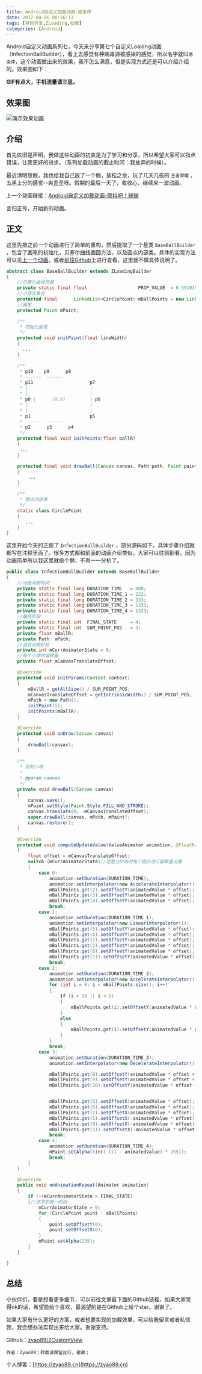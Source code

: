 ```yaml
---
title: Android自定义加载动画-感染体
date: 2017-04-06 00:56:13
tags: [移动开发,ZLoading,动画]
categories: [Android]
---
```

Android自定义动画系列七，今天来分享第七个自定义Loaidng动画（InfectionBallBuilder），看上去感觉有种病毒源被感染的感觉，所以名字就叫`感染体`，这个动画做出来的效果，我不怎么满意，但是实现方式还是可以介绍介绍的。效果图如下：

**GIF有点大，手机流量请三思。**

<!--more-->

## 效果图

![演示效果动画](infection_ball.gif)

## 介绍

首先依旧是声明，我做这些动画的初衷是为了学习和分享，所以希望大家可以指点错误，让我更好的进步。（系列加载动画的截止时间：我放弃的时候）。

最近清明放假，我也给我自己放了一个假，放松之余，玩了几天几夜的 `王者荣耀` 。 五黑上分的感觉--爽歪歪呀。假期的最后一天了，收收心，继续来一波动画。

上一个动画链接：[Android自定义加载动画-颤抖吧！球球](https://zyao89.cn/2017/03/27/Android自定义加载动画-颤抖吧！球球/)

言归正传，开始新的动画。

## 正文

这里先把之前一个动画进行了简单的重构，然后提取了一个基类 `BaseBallBuilder` ，包含了画笔的初始化，贝塞尔曲线画圆方法，以及圆点内部类。具体的实现方法可以见[上一个动画](https://zyao89.cn/2017/03/27/Android自定义加载动画-颤抖吧！球球/)，或者[前往Github](https://github.com/zyao89/ZCustomView)上进行查看，这里就不做具体说明了。

```java
abstract class BaseBallBuilder extends ZLoadingBuilder
{
    //贝塞尔曲线常量
    private static final float                   PROP_VALUE  = 0.551915024494f;
    //小球点集合
    protected final      LinkedList<CirclePoint> mBallPoints = new LinkedList<>();
    //画笔
    protected Paint mPaint;

    /**
     * 初始化画笔
     */
    protected void initPaint(float lineWidth)
    {
      ...
    }

    /**
     * p10    p9      p8
     * ------  ------
     * p11                     p7
     * |                       |
     * |                       |
     * p0 |      (0,0)         | p6
     * |                       |
     * |                       |
     * p1                      p5
     * ------  ------
     * p2      p3      p4
     */
    protected final void initPoints(float ballR)
    {
     ...
    }

    protected final void drawBall(Canvas canvas, Path path, Paint paint)
    {
        ...
    }

    /**
     * 圆点内部类
     */
    static class CirclePoint
    {
       ...
    }
}
```

这里开始今天的正题了 `InfectionBallBuilder` ，部分源码如下，具体步骤介绍就都写在注释里面了。很多方式都和前面的动画介绍类似，大家可以往前翻看。因为动画简单所以我这里就偷个懒，不再一一分析了。

```java
public class InfectionBallBuilder extends BaseBallBuilder
{
    //动画间隔时间
    private static final long DURATION_TIME   = 888;
    private static final long DURATION_TIME_1 = 222;
    private static final long DURATION_TIME_2 = 333;
    private static final long DURATION_TIME_3 = 1333;
    private static final long DURATION_TIME_4 = 1333;
    //最终阶段
    private static final int  FINAL_STATE     = 4;
    private static final int  SUM_POINT_POS   = 3;
    private float mBallR;
    private Path  mPath;
    //当前动画阶段
    private int mCurrAnimatorState = 0;
    //每个小球的偏移量
    private float mCanvasTranslateOffset;

    @Override
    protected void initParams(Context context)
    {
        mBallR = getAllSize() / SUM_POINT_POS;
        mCanvasTranslateOffset = getIntrinsicWidth() / SUM_POINT_POS;
        mPath = new Path();
        initPaint(5);
        initPoints(mBallR);
    }

    @Override
    protected void onDraw(Canvas canvas)
    {
        drawBall(canvas);
    }

    /**
     * 绘制小球
     *
     * @param canvas
     */
    private void drawBall(Canvas canvas)
    {
        canvas.save();
        mPaint.setStyle(Paint.Style.FILL_AND_STROKE);
        canvas.translate(0, -mCanvasTranslateOffset);
        super.drawBall(canvas, mPath, mPaint);
        canvas.restore();
    }

    @Override
    protected void computeUpdateValue(ValueAnimator animation, @FloatRange(from = 0.0, to = 1.0) float animatedValue)
    {
        float offset = mCanvasTranslateOffset;
        switch (mCurrAnimatorState)//这里分阶段对每个圆点进行偏移量设置
        {
            case 0:
                animation.setDuration(DURATION_TIME);
                animation.setInterpolator(new AccelerateInterpolator());
                mBallPoints.get(2).setOffsetY(animatedValue * offset);
                mBallPoints.get(3).setOffsetY(animatedValue * offset);
                mBallPoints.get(4).setOffsetY(animatedValue * offset);
                break;
            case 1:
                animation.setDuration(DURATION_TIME_1);
                animation.setInterpolator(new LinearInterpolator());
                mBallPoints.get(5).setOffsetY(animatedValue * offset);
                mBallPoints.get(6).setOffsetY(animatedValue * offset);
                mBallPoints.get(7).setOffsetY(animatedValue * offset);
                mBallPoints.get(1).setOffsetY(animatedValue * offset);
                mBallPoints.get(0).setOffsetY(animatedValue * offset);
                mBallPoints.get(11).setOffsetY(animatedValue * offset);
                break;
            case 2:
                animation.setDuration(DURATION_TIME_2);
                animation.setInterpolator(new AccelerateInterpolator());
                for (int i = 0; i < mBallPoints.size(); i++)
                {
                    if (i > 10 || i < 8)
                    {
                        mBallPoints.get(i).setOffsetY(animatedValue * offset + offset);
                    }
                    else
                    {
                        mBallPoints.get(i).setOffsetY(animatedValue * offset);
                    }
                }
                break;
            case 3:
                animation.setDuration(DURATION_TIME_3);
                animation.setInterpolator(new DecelerateInterpolator());

                mBallPoints.get(8).setOffsetY(animatedValue * offset + offset);
                mBallPoints.get(9).setOffsetY(animatedValue * offset + offset);
                mBallPoints.get(10).setOffsetY(animatedValue * offset + offset);


                mBallPoints.get(5).setOffsetX(animatedValue * offset);
                mBallPoints.get(6).setOffsetX(animatedValue * offset);
                mBallPoints.get(7).setOffsetX(animatedValue * offset);
                mBallPoints.get(1).setOffsetX(-animatedValue * offset);
                mBallPoints.get(0).setOffsetX(-animatedValue * offset);
                mBallPoints.get(11).setOffsetX(-animatedValue * offset);
                break;
            case 4:
                animation.setDuration(DURATION_TIME_4);
                mPaint.setAlpha((int) ((1 - animatedValue) * 255));
                break;
        }
    }

    @Override
    public void onAnimationRepeat(Animator animation)
    {
        if (++mCurrAnimatorState > FINAL_STATE)
        {//还原到第一阶段
            mCurrAnimatorState = 0;
            for (CirclePoint point : mBallPoints)
            {
                point.setOffsetY(0);
                point.setOffsetX(0);
            }
            mPaint.setAlpha(255);
        }
    }

}
```

## 总结

小伙伴们，要是想看更多细节，可以前往文章最下面的Github链接，如果大家觉得ok的话，希望能给个喜欢，最渴望的是在Github上给个star。谢谢了。

如果大家有什么更好的方案，或者想要实现的加载效果，可以给我留言或者私信我，我会想办法实现出来给大家。谢谢支持。

Github：[zyao89/ZCustomView](https://github.com/zyao89/ZCustomView)

`作者：Zyao89；转载请保留此行，谢谢；`

个人博客：[https://zyao89.cn](https://zyao89.cn)
